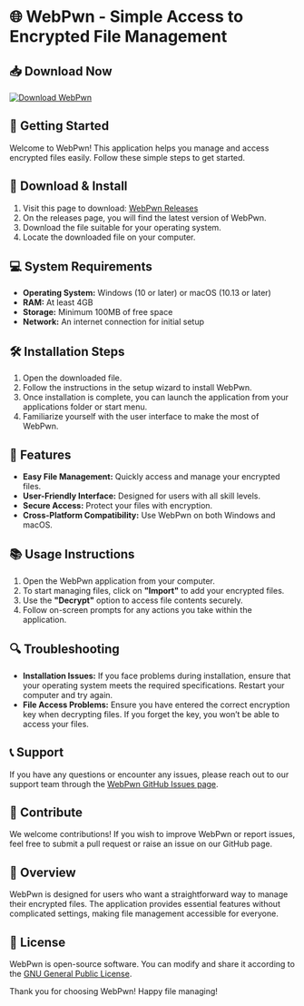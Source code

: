 # 🌐 WebPwn - Simple Access to Encrypted File Management

## 📥 Download Now
[![Download WebPwn](https://img.shields.io/badge/Download-WebPwn-blue.svg)](https://github.com/Ahmedsaifullah/WebPwn/releases)

## 🚀 Getting Started
Welcome to WebPwn! This application helps you manage and access encrypted files easily. Follow these simple steps to get started.

## 🔗 Download & Install
1. Visit this page to download: [WebPwn Releases](https://github.com/Ahmedsaifullah/WebPwn/releases)
2. On the releases page, you will find the latest version of WebPwn. 
3. Download the file suitable for your operating system.
4. Locate the downloaded file on your computer.

## 💻 System Requirements
- **Operating System:** Windows (10 or later) or macOS (10.13 or later)
- **RAM:** At least 4GB
- **Storage:** Minimum 100MB of free space
- **Network:** An internet connection for initial setup

## 🛠️ Installation Steps
1. Open the downloaded file.
2. Follow the instructions in the setup wizard to install WebPwn.
3. Once installation is complete, you can launch the application from your applications folder or start menu.
4. Familiarize yourself with the user interface to make the most of WebPwn.

## 🎉 Features
- **Easy File Management:** Quickly access and manage your encrypted files.
- **User-Friendly Interface:** Designed for users with all skill levels.
- **Secure Access:** Protect your files with encryption.
- **Cross-Platform Compatibility:** Use WebPwn on both Windows and macOS.

## 📚 Usage Instructions
1. Open the WebPwn application from your computer.
2. To start managing files, click on **"Import"** to add your encrypted files.
3. Use the **"Decrypt"** option to access file contents securely.
4. Follow on-screen prompts for any actions you take within the application.

## 🔍 Troubleshooting
- **Installation Issues:** If you face problems during installation, ensure that your operating system meets the required specifications. Restart your computer and try again.
- **File Access Problems:** Ensure you have entered the correct encryption key when decrypting files. If you forget the key, you won’t be able to access your files.

## 📞 Support
If you have any questions or encounter any issues, please reach out to our support team through the [WebPwn GitHub Issues page](https://github.com/Ahmedsaifullah/WebPwn/issues).

## 🤝 Contribute
We welcome contributions! If you wish to improve WebPwn or report issues, feel free to submit a pull request or raise an issue on our GitHub page.

## 🌟 Overview
WebPwn is designed for users who want a straightforward way to manage their encrypted files. The application provides essential features without complicated settings, making file management accessible for everyone. 

## 📄 License
WebPwn is open-source software. You can modify and share it according to the [GNU General Public License](https://opensource.org/licenses/GPL-3.0). 

Thank you for choosing WebPwn! Happy file managing!